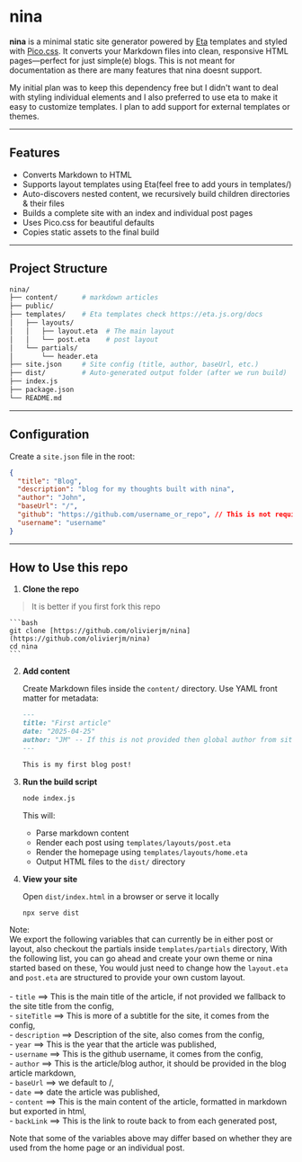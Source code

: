 
# nina

**nina** is a minimal static site generator powered by [Eta](https://eta.js.org/) templates and styled with [Pico.css](https://picocss.com/). It converts your Markdown files into clean, responsive HTML pages—perfect for just simple(e) blogs. This is not meant for documentation as there are many features that nina doesnt support.

My initial plan was to keep this dependency free but I didn't want to deal with styling individual elements and I also preferred to use eta to make it easy to customize templates. I plan to add support for external templates or themes. 

---

## Features

- Converts Markdown to HTML
- Supports layout templates using Eta(feel free to add yours in templates/)
- Auto-discovers nested content, we recursively build children directories & their files
- Builds a complete site with an index and individual post pages
- Uses Pico.css for beautiful defaults
- Copies static assets to the final build

---

## Project Structure

```bash
nina/  
├── content/      # markdown articles   
├── public/       
├── templates/    # Eta templates check https://eta.js.org/docs  
│   ├── layouts/   
│   │   ├── layout.eta  # The main layout   
│   │   └── post.eta    # post layout   
│   └── partials/   
│       └── header.eta    
├── site.json     # Site config (title, author, baseUrl, etc.)   
├── dist/         # Auto-generated output folder (after we run build)   
├── index.js      
├── package.json   
└── README.md   
```
---

## Configuration

Create a `site.json` file in the root:

```json
{
  "title": "Blog",
  "description": "blog for my thoughts built with nina",
  "author": "John",
  "baseUrl": "/",
  "github": "https://github.com/username_or_repo", // This is not required
  "username": "username" 
}
```

---

## How to Use this repo

1.  **Clone the repo**

> It is better if you first fork this repo 

    ```bash
    git clone [https://github.com/olivierjm/nina](https://github.com/olivierjm/nina)
    cd nina
    ```

2.  **Add content**

    Create Markdown files inside the `content/` directory. Use YAML front matter for metadata:

    ```markdown
    ---
    title: "First article"
    date: "2025-04-25"
    author: "JM" -- If this is not provided then global author from site.json will be used
    ---

    This is my first blog post!
    ```

3.  **Run the build script**

    ```bash
    node index.js
    ```

    This will:

    - Parse markdown content
    - Render each post using `templates/layouts/post.eta`
    - Render the homepage using `templates/layouts/home.eta`
    - Output HTML files to the `dist/` directory

4.  **View your site**

    Open `dist/index.html` in a browser or serve it locally

    ```bash
    npx serve dist
    ```
Note:  
We export the following variables that can currently be in either post or layout, also checkout the partials inside `templates/partials` directory, With the following list, you can go ahead and create your own theme or nina started based on these, You would just need to change how the `layout.eta` and `post.eta` are structured to provide your own custom layout.   
<br />
    - `title` ==> This is the main title of the article, if not provided we fallback to the site title from the config,  
    - `siteTitle` ==> This is more of a subtitle for the site, it comes from the config,  
    - `description` ==> Description of the site, also comes from the config,  
    - `year` ==> This is the year that the article was published,   
    - `username` ==> This is the github username, it comes from the config,  
    - `author` ==> This is the article/blog author, it should be provided in the blog article markdown,   
    - `baseUrl` ==> we default to /,   
    - `date` ==> date the article was published,  
    - `content` ==> This is the main content of the article, formatted in markdown but exported in html,   
    - `backLink` ==> This is the link to route back to from each generated post,   
 
Note that some of the variables above may differ based on whether they are used from the home page or an individual post.  

